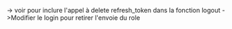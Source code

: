 -> voir pour inclure l'appel à delete refresh_token dans la fonction logout
->Modifier le login pour retirer l'envoie du role